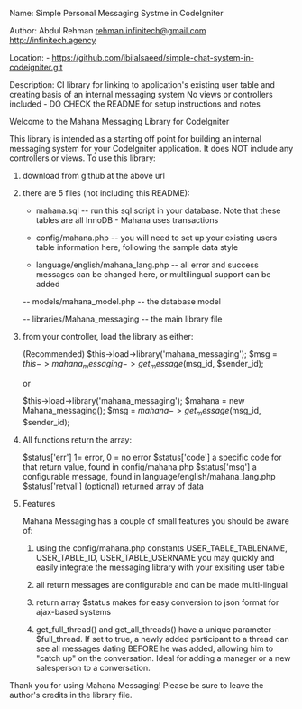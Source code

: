 




Name: Simple Personal Messaging Systme in CodeIgniter

Author: Abdul Rehman
        rehman.infinitech@gmail.com
        http://infinitech.agency

Location: - https://github.com/ibilalsaeed/simple-chat-system-in-codeigniter.git

Description:  CI library for linking to application's existing user table and creating basis of an internal messaging system
           No views or controllers included - DO CHECK the README for setup instructions and notes


Welcome to the Mahana Messaging Library for CodeIgniter

This library is intended as a starting off point for building an internal messaging system for your CodeIgniter application. It does NOT include any controllers or views. To use this library:

1) download from github at the above url

2) there are 5 files (not including this README):

    - mahana.sql  -- run this sql script in your database. Note that these tables are all InnoDB - Mahana uses transactions

    - config/mahana.php -- you will need to set up your existing users table information here, following the sample data style

    - language/english/mahana_lang.php -- all error and success messages can be changed here, or multilingual support can be added

    -- models/mahana_model.php -- the database model

    -- libraries/Mahana_messaging -- the main library file

3) from your controller, load the library as either:

    (Recommended)
    $this->load->library('mahana_messaging');
    $msg = $this->mahana_messaging->get_message($msg_id, $sender_id);

    or

    $this->load->library('mahana_messaging');
        $mahana = new Mahana_messaging();
    $msg = $mahana->get_message($msg_id, $sender_id);

4) All functions return the array:

    $status['err']      1= error, 0 = no error
    $status['code']     a specific code for that return value, found in config/mahana.php
    $status['msg']      a configurable message, found in language/english/mahana_lang.php
    $status['retval']   (optional) returned array of data

5) Features

    Mahana Messaging has a couple of small features you should be aware of:

    1) using the config/mahana.php constants USER_TABLE_TABLENAME, USER_TABLE_ID, USER_TABLE_USERNAME you may quickly and easily integrate the messaging library with your exisiting user table

    2) all return messages are configurable and can be made multi-lingual

    3) return array $status makes for easy conversion to json format for ajax-based systems

    4) get_full_thread() and get_all_threads() have a unique parameter - $full_thread. If set to true, a newly added participant to a thread can see all messages dating BEFORE he was added, allowing him to "catch up" on the conversation. Ideal for adding a manager or a new salesperson to a conversation.


Thank you for using Mahana Messaging! Please be sure to leave the author's credits in the library file.
